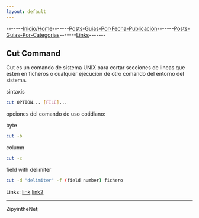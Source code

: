 ```yaml
---
layout: default
---
```

-------[Inicio/Home](./../index.html)-------[Posts-Guias-Por-Fecha-Publicación](./../posts.html)-------[Posts-Guias-Por-Categorias](./../categorias.html)-------[Links](./../links.html)-------
## Cut Command

Cut es un comando de sistema UNIX para cortar secciones de lineas que esten en ficheros o cualquier ejecucion de otro comando del entorno del sistema.

sintaxis
```bash
cut OPTION... [FILE]...
```
opciones del comando de uso cotidiano:

byte
```bash
cut -b 
```

column
```bash
cut -c
```

field with delimiter
```bash
cut -d "delimiter" -f (field number) fichero
```

Links: [link](https://www.geeksforgeeks.org/cut-command-linux-examples/) [link2](https://en.wikibooks.org/wiki/Cut)


-----------------------------------------------------------------------------

ZipyintheNet¡
